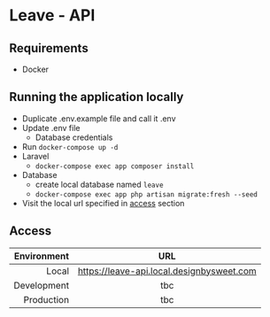 # Leave - API

## Requirements

-   Docker

## Running the application locally

-   Duplicate .env.example file and call it .env
-   Update .env file
    -   Database credentials
-   Run `docker-compose up -d`
-   Laravel
    -   `docker-compose exec app composer install`
-   Database
    -   create local database named `leave`
    -   `docker-compose exec app php artisan migrate:fresh --seed`
-   Visit the local url specified in [access](#access) section

## Access

| Environment |                    URL                    |
| ----------: | :---------------------------------------: |
|       Local | https://leave-api.local.designbysweet.com |
| Development |                    tbc                    |
|  Production |                    tbc                    |
